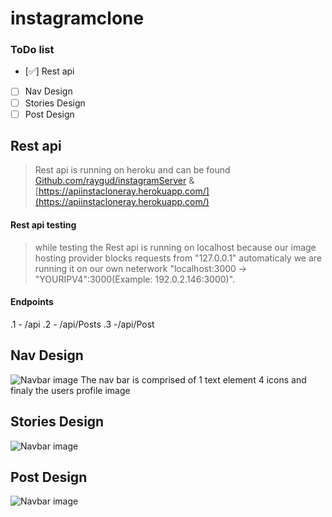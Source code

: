 # instagramclone


### ToDo list

- [✅] Rest api
- [ ] Nav Design
- [ ] Stories Design 
- [ ] Post Design

## Rest api

> Rest api is running on heroku and can be found [Github.com/raygud/instagramServer](https://github.com/Raygud/instagramServer/) & [https://apiinstacloneray.herokuapp.com/](https://apiinstacloneray.herokuapp.com/) 
#### Rest api testing 
> while testing the Rest api is running on localhost because our image hosting provider blocks requests from "127.0.0.1" automaticaly we are running it on our own neterwork "localhost:3000 -> "YOURIPV4":3000(Example: 192.0.2.146:3000)".
#### Endpoints
.1 - /api
.2 - /api/Posts
.3 -/api/Post

## Nav Design

![Navbar image](https://i.imgur.com/4kcyKTB.png)
The nav bar is comprised of 1 text element 4 icons and finaly the users profile image

## Stories Design

![Navbar image](https://i.imgur.com/n2J5MPY.png)

## Post Design

![Navbar image](https://i.imgur.com/sZNwJmy.png)
